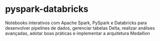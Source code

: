 # pyspark-databricks
Notebooks interativos com Apache Spark, PySpark e Databricks para desenvolver pipelines de dados, gerenciar tabelas Delta, realizar análises avançadas, adotar boas práticas e implementar a arquitetura Medallion
